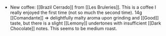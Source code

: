 - New coffee: [[Brazil Cerrado]] from [[Les Bruleries]]. This is a coffee I really enjoyed the first time (not so much the second time). 14g [[Comandante]] => delightfully malty aroma upon grinding and [[Good]] taste, but there is a slight [[Lemony]] undertones with insufficient [[Dark Chocolate]] notes. This seems to be medium roast.